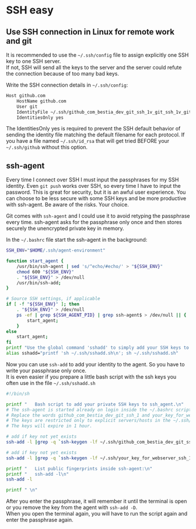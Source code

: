 # SSH easy

## Use SSH connection in Linux for remote work and git

It is recommended to use the `~/.ssh/config` file to assign explicitly one SSH key to one SSH server.  
If not, SSH will send all the keys to the server and the server could refute the connection because of too many bad keys.

Write the SSH connection details in `~/.ssh/config`:

```bash
Host github.com
    HostName github.com
    User git
    IdentityFile ~/.ssh/github_com_bestia_dev_git_ssh_1v_git_ssh_1v_git_ssh_1
    IdentitiesOnly yes
```

The IdentitiesOnly yes is required to prevent the SSH default behavior of sending the identity file matching the default filename for each protocol. If you have a file named `~/.ssh/id_rsa` that will get tried BEFORE your `~/.ssh/github` without this option.

## ssh-agent

Every time I connect over SSH I must input the passphrases for my SSH identity. Even `git push` works over SSH, so every time I have to input the password. This is great for security, but it is an awful user experience. You can choose to be less secure with some SSH keys and be more productive with ssh-agent. Be aware of the risks. Your choice.  

Git comes with `ssh-agent` and I could use it to avoid retyping the passphrase every time. ssh-agent asks for the passphrase only once and then stores securely the unencrypted private key in memory.  

In the `~/.bashrc` file start the ssh-agent in the background:

```bash
SSH_ENV="$HOME/.ssh/agent-environment"

function start_agent {
    /usr/bin/ssh-agent | sed 's/^echo/#echo/' > "${SSH_ENV}"
    chmod 600 "${SSH_ENV}"
    . "${SSH_ENV}" > /dev/null
    /usr/bin/ssh-add;
}

# Source SSH settings, if applicable
if [ -f "${SSH_ENV}" ]; then
    . "${SSH_ENV}" > /dev/null
    ps -ef | grep ${SSH_AGENT_PID} | grep ssh-agent$ > /dev/null || {
        start_agent;
    }
else
    start_agent;
fi
printf "Use the global command 'sshadd' to simply add your SSH keys to ssh-agent $SSH_AGENT_PID.\n"
alias sshadd="printf 'sh ~/.ssh/sshadd.sh\n'; sh ~/.ssh/sshadd.sh"
```

Now you can use `ssh-add` to add your identity to the agent. So you have to write your passphrase only once.  
It is even easier if you prepare a little bash script with the ssh keys you often use in the file `~/.ssh/sshadd.sh`

```bash
#!/bin/sh

printf "   Bash script to add your private SSH keys to ssh_agent.\n"
# The ssh-agent is started already on login inside the ~/.bashrc script.
# Replace the words github_com_bestia_dev_git_ssh_1 and your_key_for_webserver_ssh_1 with your file names.
# The keys are restricted only to explicit servers/hosts in the ~/.ssh/config file.
# The keys will expire in 1 hour.

# add if key not yet exists
ssh-add -l |grep -q `ssh-keygen -lf ~/.ssh/github_com_bestia_dev_git_ssh_1 | awk '{print $2}'` || ssh-add -t 1h ~/.ssh/github_com_bestia_dev_git_ssh_1

# add if key not yet exists
ssh-add -l |grep -q `ssh-keygen -lf ~/.ssh/your_key_for_webserver_ssh_1 | awk '{print $2}'` || ssh-add -t 1h ~/.ssh/your_key_for_webserver_ssh_1

printf "   List public fingerprints inside ssh-agent:\n"
printf "   ssh-add -l\n"
ssh-add -l

printf " \n"

```

After you enter the passphrase, it will remember it until the terminal is open or you remove the key from the agent with `ssh-add -D`.  
When you open the terminal again, you will have to run the script again and enter the passphrase again.

